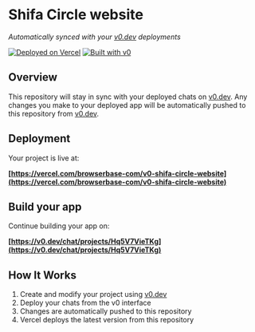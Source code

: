 # Shifa Circle website

*Automatically synced with your [v0.dev](https://v0.dev) deployments*

[![Deployed on Vercel](https://img.shields.io/badge/Deployed%20on-Vercel-black?style=for-the-badge&logo=vercel)](https://vercel.com/browserbase-com/v0-shifa-circle-website)
[![Built with v0](https://img.shields.io/badge/Built%20with-v0.dev-black?style=for-the-badge)](https://v0.dev/chat/projects/Hq5V7VieTKg)

## Overview

This repository will stay in sync with your deployed chats on [v0.dev](https://v0.dev).
Any changes you make to your deployed app will be automatically pushed to this repository from [v0.dev](https://v0.dev).

## Deployment

Your project is live at:

**[https://vercel.com/browserbase-com/v0-shifa-circle-website](https://vercel.com/browserbase-com/v0-shifa-circle-website)**

## Build your app

Continue building your app on:

**[https://v0.dev/chat/projects/Hq5V7VieTKg](https://v0.dev/chat/projects/Hq5V7VieTKg)**

## How It Works

1. Create and modify your project using [v0.dev](https://v0.dev)
2. Deploy your chats from the v0 interface
3. Changes are automatically pushed to this repository
4. Vercel deploys the latest version from this repository